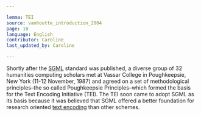 ```yaml
---

lemma: TEI
source: vanhoutte_introduction_2004
page: 10
language: English
contributor: Caroline
last_updated_by: Caroline

---
```


Shortly after the [SGML](SGML.html) standard was published, a diverse group of 32 humanities computing scholars met at Vassar College in Poughkeepsie, New York (11-12 November, 1987) and agreed on a set of methodological principles–the so called Poughkeepsie Principles–which formed the basis for the Text Encoding Initiative (TEI). The TEI soon came to adopt SGML as its basis because it was believed that SGML offered a better foundation for research oriented [text encoding](markup.html) than other schemes.
